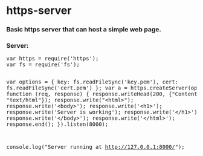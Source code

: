 https-server
============
<html>
<body>
<h3> Basic https server that can host a simple web page.</h3>
<h3>Server:</h3>
<pre class="prettyprint lang-js">
var https = require('https');
var fs = require('fs');

var options = {
  key: fs.readFileSync('key.pem'),
  cert: fs.readFileSync('cert.pem')
};
var a = https.createServer(options, function (req, response) {
  response.writeHead(200, {"Content-Type": "text/html"});
  response.write(&quot;&lt;html&gt;&quot;);
  response.write('&lt;body&gt;');
  response.write('&lt;h1&gt;');
  response.write('Server is working');
  response.write('&lt;/h1&gt;');
  response.write('&lt;/body&gt;');
  response.write('&lt;/html&gt;');
  response.end();
}).listen(8000);

console.log("Server running at http://127.0.0.1:8000/");
</pre>
</body>
</html>
